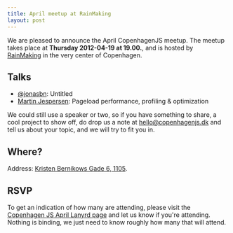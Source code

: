 ```yaml
---
title: April meetup at RainMaking
layout: post
---
```


We are pleased to announce the April CopenhagenJS meetup. The meetup takes place at **Thursday 2012-04-19 at 19.00.**, and is hosted by [RainMaking](http://rainmaking.co.uk/) in the very center of Copenhagen.

## Talks

* [@jonasbn](https://twitter.com/#!/jonasbn): Untitled
* [Martin Jespersen](http://stackoverflow.com/users/572680/martin-jespersen): Pageload performance, profiling & optimization

We could still use a speaker or two, so if you have something to share, a cool project to show off, do drop us a note at <hello@copenhagenjs.dk> and tell us about your topic, and we will try to fit you in.

## Where?

Address: [Kristen Bernikows Gade 6, 1105](http://maps.google.dk/maps?q=Kristen+Bernikows+Gade+6,+1105&hl=en&ie=UTF8&t=h&hnear=Kristen+Bernikows+Gade+6,+1105+K%C3%B8benhavn,+Indre+By&z=16).

## RSVP

To get an indication of how many are attending, please visit the [Copenhagen JS April Lanyrd page](http://lanyrd.com/2012/copenhagenjs-april/) and let us know if you're attending. Nothing is binding, we just need to know roughly how many that will attend.
